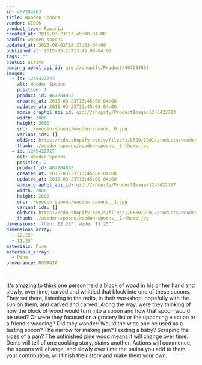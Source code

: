 ```yaml
---
id: 467284863
title: Wooden Spoons
vendor: KIOSK
product_type: Romania
created_at: 2015-03-23T13:45:08-04:00
handle: wooden-spoons
updated_at: 2023-08-02T14:37:53-04:00
published_at: 2015-03-23T13:45:00-04:00
tags: ""
status: active
admin_graphql_api_id: gid://shopify/Product/467284863
images:
  - id: 1245422723
    alt: Wooden Spoons
    position: 1
    product_id: 467284863
    created_at: 2015-03-23T13:45:08-04:00
    updated_at: 2015-03-23T13:45:08-04:00
    admin_graphql_api_id: gid://shopify/ProductImage/1245422723
    width: 2000
    height: 2000
    src: ./wooden-spoons/wooden-spoons__0.jpg
    variant_ids: []
    oldSrc: https://cdn.shopify.com/s/files/1/0589/2901/products/wooden_spoons.jpeg?v=1427132708
    thumb: ./wooden-spoons/wooden-spoons__0-thumb.jpg
  - id: 1245422727
    alt: Wooden Spoons
    position: 2
    product_id: 467284863
    created_at: 2015-03-23T13:45:08-04:00
    updated_at: 2015-03-23T13:45:08-04:00
    admin_graphql_api_id: gid://shopify/ProductImage/1245422727
    width: 2000
    height: 2000
    src: ./wooden-spoons/wooden-spoons__1.jpg
    variant_ids: []
    oldSrc: https://cdn.shopify.com/s/files/1/0589/2901/products/wooden_spoons_2.jpeg?v=1427132708
    thumb: ./wooden-spoons/wooden-spoons__1-thumb.jpg
dimensions: 'thin: 12.25", wide: 11.25"'
dimensions_array:
  - 12.25"
  - 11.25"
materials: Pine
materials_array:
  - Pine
provenance: ROMANIA

---
```


It's amazing to think one person held a block of wood in his or her hand and slowly, over time, carved and whittled that block into one of these spoons. They sat there, listening to the radio, in their workshop, hopefully with the sun on them, and carved and carved. Along the way, were they thinking of how the block of wood would turn into a spoon and how that spoon would be used? Or were they focused on a grocery list or the upcoming election or a friend's wedding? Did they wonder: Would the wide one be used as a tasting spoon? The narrow for making jam? Feeding a baby? Scraping the sides of a pan? The unfinished pine wood means it will change over time. Dents will tell of one cooking story, stains another. Actions will commence, the spoons will change, and slowly over time the patina you add to them, your contribution, will finish their story and make them your own.